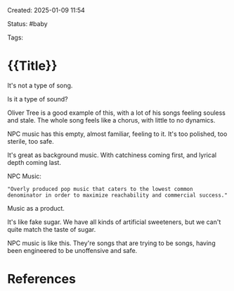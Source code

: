Created: 2025-01-09 11:54

Status: #baby

Tags:

# {{Title}}

It's not a type of song.

Is it a type of sound?

Oliver Tree is a good example of this, with a lot of his songs feeling souless and stale. The whole song feels like a chorus, with little to no dynamics.

NPC music has this empty, almost familiar, feeling to it. It's too polished, too sterile, too safe.

It's great as background music. With catchiness coming first, and lyrical depth coming last.

NPC Music:

    "Overly produced pop music that caters to the lowest common denominator in order to maximize reachability and commercial success."

Music as a product.

It's like fake sugar. We have all kinds of artificial sweeteners, but we can't quite match the taste of sugar.

NPC music is like this. They're songs that are trying to be songs, having been engineered to be unoffensive and safe.

# References

